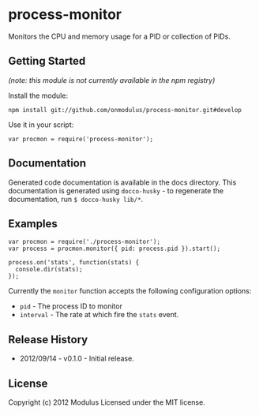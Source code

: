 # process-monitor

Monitors the CPU and memory usage for a PID or collection of PIDs.

## Getting Started
_(note: this module is not currently available in the npm registry)_

Install the module:

    npm install git://github.com/onmodulus/process-monitor.git#develop

Use it in your script:

    var procmon = require('process-monitor');

## Documentation
Generated code documentation is available in the docs directory. This documentation is generated using
`docco-husky` - to regenerate the documentation, run `$ docco-husky lib/*`.

## Examples

    var procmon = require('./process-monitor');
    var process = procmon.monitor({ pid: process.pid }).start();

    process.on('stats', function(stats) {
      console.dir(stats);
    });

Currently the `monitor` function accepts the following configuration options:

* `pid` - The process ID to monitor
* `interval` - The rate at which fire the `stats` event.

## Release History
* 2012/09/14 - v0.1.0 - Initial release.

## License
Copyright (c) 2012 Modulus
Licensed under the MIT license.
